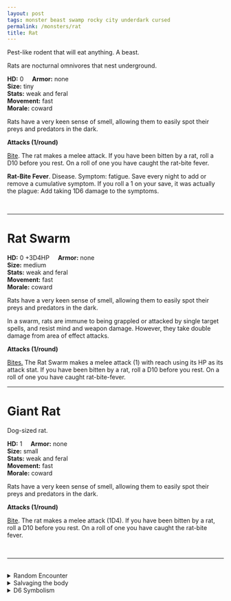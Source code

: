 ```yaml
---
layout: post
tags: monster beast swamp rocky city underdark cursed
permalink: /monsters/rat
title: Rat
---
```


Pest-like rodent that will eat anything. A beast.

Rats are nocturnal omnivores that nest underground.

**HD:** 0  &nbsp; &nbsp;  **Armor:** none <br>
**Size:** tiny <br>
**Stats:** weak and feral<br>
**Movement:** fast <br>
**Morale:** coward <br>

Rats have a very keen sense of smell, allowing them to easily spot their preys and predators in the dark.

**Attacks (1/round)**

<ins>Bite</ins>. The rat makes a melee attack. If you have been bitten by a rat, roll a D10 before you rest. On a roll of one you have caught the rat-bite fever.

<span class="alchemy">**Rat-Bite Fever**. Disease. Symptom: fatigue. Save every night to add or remove a cumulative symptom. If you roll a 1 on your save, it was actually the plague: Add taking 1D6 damage to the symptoms. </span>

<br>

---

# Rat Swarm

**HD:** 0 +3D4HP  &nbsp; &nbsp;  **Armor:** none <br>
**Size:** medium <br>
**Stats:** weak and feral<br>
**Movement:** fast <br>
**Morale:** coward <br>

Rats have a very keen sense of smell, allowing them to easily spot their preys and predators in the dark.

In a swarm, rats are immune to being grappled or attacked by single target spells, and resist mind and weapon damage. However, they take double damage from area of effect attacks.

**Attacks (1/round)**

<ins>Bites.</ins> The Rat Swarm makes a melee attack (1) with reach using its HP as its attack stat. If you have been bitten by a rat, roll a D10 before you rest. On a roll of one you have caught rat-bite-fever.
<br>

---

# Giant Rat

Dog-sized rat.

**HD:** 1  &nbsp; &nbsp;  **Armor:** none <br>
**Size:** small <br>
**Stats:** weak and feral<br>
**Movement:** fast <br>
**Morale:** coward <br>

Rats have a very keen sense of smell, allowing them to easily spot their preys and predators in the dark.

**Attacks (1/round)**

<ins>Bite</ins>. The rat makes a melee attack (1D4). If you have been bitten by a rat, roll a D10 before you rest. On a roll of one you have caught the rat-bite fever.

<br>

---

<br> 

<details markdown="1">
<summary>Random Encounter</summary>
1. **Monster:** 1D4 rat swarms or 1D6 giant rats.
1. **Lair:** A maze of tiny tunnels. <br>	&nbsp; OR <br>	**Omen:** Rat screetch.
1. **Spoor:** 1D6 rats running away from debris or trash.
1. **Tracks:** Rat droppings.
1. **Trace:** Gnawed objects.
1. **Trace:** A single rat, foraging.
</details>

<details markdown="1">
<summary>Salvaging the body</summary>
There is not much one can retrieve from a rat. Even though their meat is edible, there is a 10% chance that rat meat carries rat-bite fever.
</details>

<details markdown="1">
<summary>D6 Symbolism</summary>
In local cultures the rat is a symbol of ...

1. Filth
1. Diseases
1. Cowardness
1. Industry
1. Mobs
1. Sacred 
</details>

